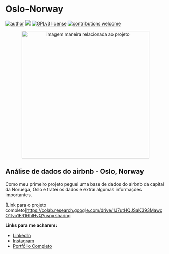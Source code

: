 # Oslo-Norway

[![author](https://img.shields.io/badge/author-Piter_Nicolas-red.svg)](https:/www.linkedin.com/in/PiterNicolas/) [![](https://img.shields.io/badge/python-3.7+-blue.svg)](https://www.python.org/downloads/release/python-365/) [![GPLv3 license](https://img.shields.io/badge/License-GPLv3-blue.svg)](http://perso.crans.org/besson/LICENSE.html) [![contributions welcome](https://img.shields.io/badge/contributions-welcome-brightgreen.svg?style=flat)]()

<p align="center">
  <img src="https://img.freepik.com/free-photo/warmth-cafe-dull-day-oslo_53876-139512.jpg?size=626&ext=jpg&ga=GA1.2.1068057705.1675374929&semt=sph" alt="imagem maneira relacionada ao projeto"height=400px >
</p>

## Análise de dados do airbnb - Oslo, Norway

Como meu primeiro projeto peguei uma base de dados do airbnb da capital da Noruega, Oslo e  tratei os dados e extraí algumas informações importantes.

[Link para o projeto completo]https://colab.research.google.com/drive/1J7utHQJSaK393MawcO1tyo1ER16hlHvQ?usp=sharing

**Links para me acharem:**
* [LinkedIn](https:/www.linkedin.com/in/PiterNicolas/)
* [Instagram]()
* [Portfólio Completo]()
